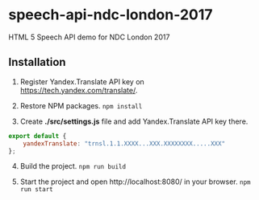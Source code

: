 # speech-api-ndc-london-2017
HTML 5 Speech API demo for NDC London 2017

## Installation

1. Register Yandex.Translate API key on https://tech.yandex.com/translate/.

2. Restore NPM packages.
```npm install```

3. Create **./src/settings.js** file and add Yandex.Translate API key there.
```js
export default {
    yandexTranslate: "trnsl.1.1.XXXX...XXX.XXXXXXXX.....XXX"
};
```

4. Build the project.
```npm run build```

5. Start the project and open http://localhost:8080/ in your browser.
```npm run start```